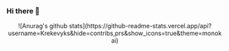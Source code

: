### Hi there 👋

<!--
**Krekevyks/Krekevyks** is a ✨ _special_ ✨ repository because its `README.md` (this file) appears on your GitHub profile.-->

<center>![Anurag's github stats](https://github-readme-stats.vercel.app/api?username=Krekevyks&hide=contribs,prs&show_icons=true&theme=monokai)</center>
